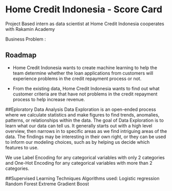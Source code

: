 
# Home Credit Indonesia - Score Card

Project Based intern as data scientist at Home Credit Indonesia cooperates with Rakamin Academy

Business Problem :





## Roadmap

- Home Credit Indonesia wants to create machine learning to help the team determine whether the loan applications from customers will experience problems in the credit repayment process or not.

- From the existing data, Home Credit Indonesia wants to find out what customer criteria are that have not problems in the credit repayment process to help increase revenue.

##Eploratory Data Analysis
Data Exploration is an open-ended process where we calculate statistics and make figures to find trends, anomalies, patterns, or relationships within the data. The goal of Data Exploration is to learn what our data can tell us. It generally starts out with a high level overview, then narrows in to specific areas as we find intriguing areas of the data. The findings may be interesting in their own right, or they can be used to inform our modeling choices, such as by helping us decide which features to use.

We use Label Encoding for any categorical variables with only 2 categories and One-Hot Encoding for any categorical variables with more than 2 categories.

##Supervised Learning Techniques
Algorithms used:
Logistic regression
Random Forest
Extreme Gradient Boost


